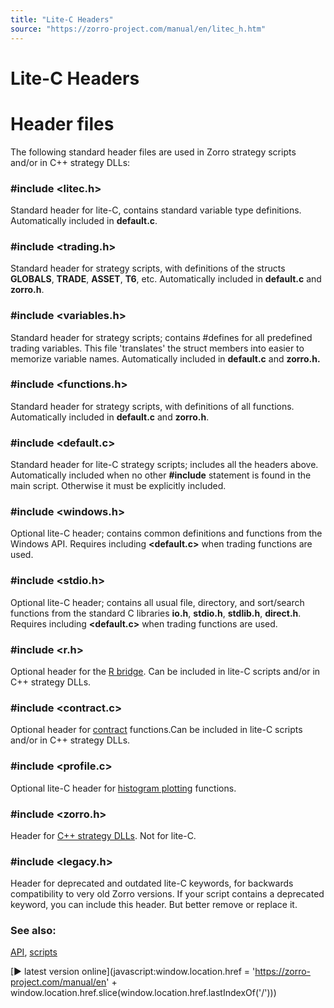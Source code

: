 ```yaml
---
title: "Lite-C Headers"
source: "https://zorro-project.com/manual/en/litec_h.htm"
---
```


# Lite-C Headers

# Header files

The following standard header files are used in Zorro strategy scripts and/or in C++ strategy DLLs:

### #include <litec.h>

Standard header for lite-C, contains standard variable type definitions. Automatically included in **default.c**.

### #include <trading.h>

Standard header for strategy scripts, with definitions of the structs **GLOBALS**, **TRADE**, **ASSET**, **T6**, etc. Automatically included in **default.c** and **zorro.h**.

### #include <variables.h>

Standard header for strategy scripts; contains #defines for all predefined trading variables. This file 'translates' the struct members into easier to memorize variable names. Automatically included in **default.c** and **zorro.h.**  

### #include <functions.h>

Standard header for strategy scripts, with definitions of all functions. Automatically included in **default.c** and **zorro.h**.  

### #include <default.c>

Standard header for lite-C strategy scripts; includes all the headers above. Automatically included when no other **#include** statement is found in the main script. Otherwise it must be explicitly included.

### #include <windows.h>

Optional lite-C header; contains common definitions and functions from the Windows API. Requires including **<default.c>** when trading functions are used.

### #include <stdio.h>

Optional lite-C header; contains all usual file, directory, and sort/search functions from the standard C libraries **io.h**, **stdio.h**, **stdlib.h**, **direct.h**. Requires including **<default.c>** when trading functions are used.

### #include <r.h>

Optional header for the [R bridge](rbridge.md). Can be included in lite-C scripts and/or in C++ strategy DLLs.

### #include <contract.c>

Optional header for [contract](096_contract.md) functions.Can be included in lite-C scripts and/or in C++ strategy DLLs. 

### #include <profile.c>

Optional lite-C header for [histogram plotting](147_plotProfile.md) functions.

### #include <zorro.h>

Header for [C++ strategy DLLs](dlls.md). Not for lite-C.

### #include <legacy.h>

Header for deprecated and outdated lite-C keywords, for backwards compatibility to very old Zorro versions. If your script contains a deprecated keyword, you can include this header. But better remove or replace it.

### See also:

[API](litec_api.md), [scripts](020_Included_Scripts.md)

[► latest version online](javascript:window.location.href = 'https://zorro-project.com/manual/en' + window.location.href.slice\(window.location.href.lastIndexOf\('/'\)\))